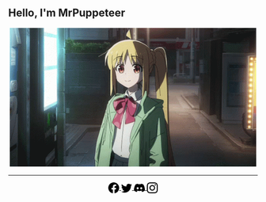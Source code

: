 ## Hello, I'm MrPuppeteer

<div align="center">
  <img src="https://raw.githubusercontent.com/MrPuppeteer/MrPuppeteer/main/bocchi-the-rock-nijika-ijichi.gif" />
</div>

---

<div align="center">
  <a href="https://www.facebook.com/mrpppteer/">
  <img align="center" alt="Facebook" width="22px" src="https://raw.githubusercontent.com/MrPuppeteer/MrPuppeteer/main/facebook.svg" />
  </a>
  <a href="https://twitter.com/mrpppteer">
    <img align="center" alt="Twitter" width="22px" src="https://raw.githubusercontent.com/MrPuppeteer/MrPuppeteer/main/twitter.svg" />
  </a>
  <a href="https://discordapp.com/users/462162942683643905">
    <img align="center" alt="Discord" width="22px" src="https://raw.githubusercontent.com/MrPuppeteer/MrPuppeteer/main/discord.svg" />
  </a>
  <a href="https://www.instagram.com/mrpppteer/">
    <img align="center" alt="Instagram" width="22px" src="https://raw.githubusercontent.com/MrPuppeteer/MrPuppeteer/main/instagram.svg" />
  </a>
</div>

<!---
MrPuppeteer/MrPuppeteer is a ✨ special ✨ repository because its `README.md` (this file) appears on your GitHub profile.
You can click the Preview link to take a look at your changes.
--->
